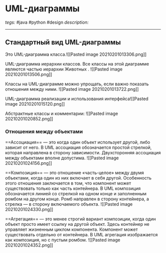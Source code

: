 # UML-диаграммы
*tegs:* #java #python #design
*description:*

---
## Стандартный вид UML-диаграммы
Это UML-диаграмма класса.![[Pasted image 20210201013306.png]]

UML-диаграмма иерархии классов. Все классы на этой диаграмме являются
частью иерархии Животных . ![[Pasted image 20210201013506.png]]

Классы на UML-диаграмме можно упрощать, если важно показать отношения
между ними. ![[Pasted image 20210201013722.png]]

UML-диаграмма реализации и использования интерфейса![[Pasted image 20210201015120.png]]

Абстрактные классы и комментарии:
![[Pasted image 20210201020852.png]]


### Отношения между объектами
==Ассоциация== — это когда один объект использует другой, либо зависит от него. В UML ассоциация обозначается простой стрелкой, которая направлена в сторону зависимости. Двухсторонняя ассоциация между объектами вполне допустима.
![[Pasted image 20210201024156.png]]

==Композиция== — это отношение «часть-целое» между двумя объектами, когда один из них включает в себя другой. Особенность этого отношения заключается в том, что компонент может существовать только как часть контейнера. В UML композиция обозначается линией со стрелкой на одном конце и заполненным ромбом на другом конце. Ромб направлен в сторону контейнера, а стрелка — в сторону включаемого объекта.
![[Pasted image 20210201024330.png]]

==Агрегация== — это менее строгий вариант композиции, когда один объект просто имеет ссылку на другой объект. Здесь контейнер не управляет жизненным циклом компонента. Компонент может существовать отдельно от контейнера. В UML агрегация изображается как композиция, но с пустым ромбом.
![[Pasted image 20210201024352.png]]

